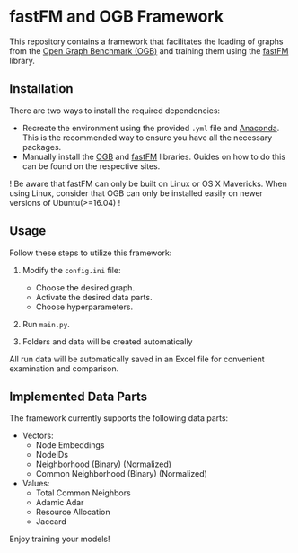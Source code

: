 # fastFM and OGB Framework

This repository contains a framework that facilitates the loading of graphs from the [Open Graph Benchmark (OGB)](https://ogb.stanford.edu/) and training them using the [fastFM](https://github.com/ibayer/fastFM) library.

## Installation

There are two ways to install the required dependencies:

- Recreate the environment using the provided `.yml` file and [Anaconda](https://www.anaconda.com/download). This is the recommended way to ensure you have all the necessary packages.
- Manually install the [OGB](https://ogb.stanford.edu/docs/home/) and [fastFM](https://github.com/ibayer/fastFM) libraries. Guides on how to do this can be found on the respective sites.

! Be aware that fastFM can only be built on Linux or OS X Mavericks. When using Linux, consider that OGB can only be installed easily on newer versions of Ubuntu(>=16.04) !



## Usage

Follow these steps to utilize this framework:

1. Modify the `config.ini` file:
   - Choose the desired graph.
   - Activate the desired data parts.
   - Choose hyperparameters.

2. Run `main.py`.

3. Folders and data will be created automatically

All run data will be automatically saved in an Excel file for convenient examination and comparison.

## Implemented Data Parts

The framework currently supports the following data parts:

- Vectors:
  - Node Embeddings
  - NodeIDs
  - Neighborhood (Binary) (Normalized)
  - Common Neighborhood (Binary) (Normalized)
- Values:
  - Total Common Neighbors
  - Adamic Adar
  - Resource Allocation
  - Jaccard

Enjoy training your models!